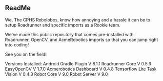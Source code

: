 ## ReadMe

We, The CPHS Robolobos, know how annoying and a hassle it can be to setup Roadrunner and specific imports as a Rookie team.

We've made this public repository that comes pre-installed with Roadrunner, OpenCV, and AcmeRobotics imports so that you can jump right into coding!

See you on the field!

Versions Installed:
Android Gradle Plugin V 8.1.1
Roadrunner Core V 0.5.6
EasyOpenCV V 1.7.0
Acmerobotics Dashboard V 0.4.8
Tensorflow Lite Task Vision V 0.4.3
Robot Core V 9.0
Robot Server V 9.0
